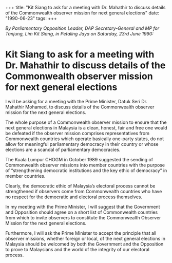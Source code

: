 +++ 
title: "Kit Siang to ask for a meeting with Dr. Mahathir to discuss details of the Commonwealth observer mission for next general elections"
date: "1990-06-23"
tags:
+++

_By Parliamentary Opposition Leader, DAP Secretary-General and MP for Tanjung, Lim Kit Siang, in Petaling Jaya on Saturday, 23rd June 1990:_

# Kit Siang to ask for a meeting with Dr. Mahathir to discuss details of the Commonwealth observer mission for next general elections

I will be asking for a meeting with the Prime Minister, Datuk Seri Dr. Mahathir Mohamed, to discuss details of the Commonwealth observer mission for the next general elections.</u>

The whole purpose of a Commonwealth observer mission to ensure that the next general elections in Malaysia is a clean, honest, fair and free one would be defeated if the observer mission comprises representatives from Commonwealth countries which operate basically one-party states, do not allow for meaningful parliamentary democracy in their country or whose elections are a scandal of parliamentary democracies.

The Kuala Lumpur CHOGM in October 1989 suggested the sending of Commonwealth observer missions into member countries with the purpose of “strengthening democratic institutions and the key ethic of democracy” in member countries.

Clearly, the democratic ethic of Malaysia’s electoral process cannot be strengthened if observers come from Commonwealth countries who have no respect for the democratic and electoral process themselves.

In my meeting with the Prime Minister, I will suggest that the Government and Opposition should agree on a short list of Commonwealth countries from which to invite observers to constitute the Commonwealth Observer Mission for the next general elections.

Furthermore, I will ask the Prime Minister to accept the principle that all observer missions, whether foreign or local, of the next general elections in Malaysia should be welcomed by both the Government and the Opposition to prove to Malaysians and the world of the integrity of our electoral process.
 
